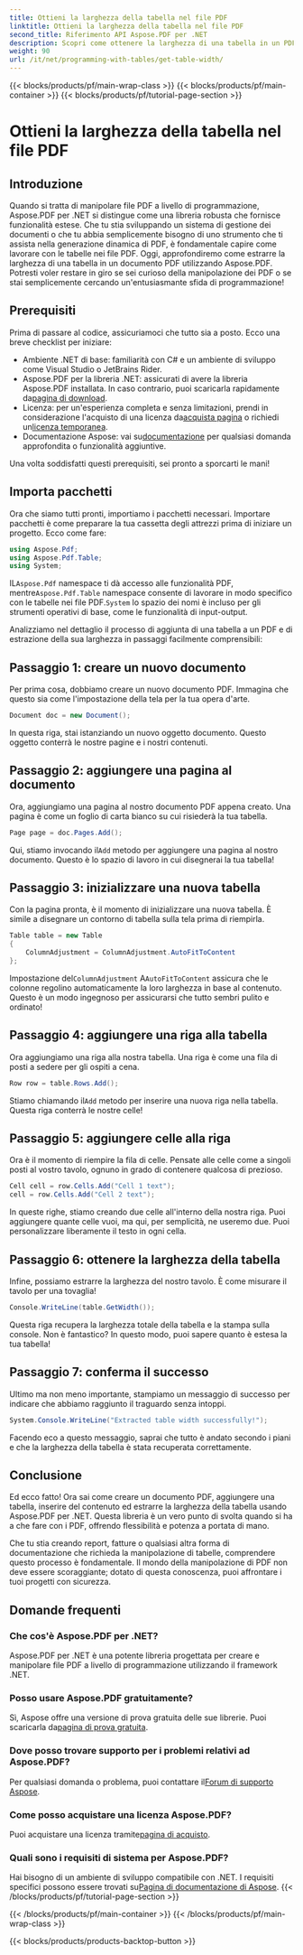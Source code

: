 ```yaml
---
title: Ottieni la larghezza della tabella nel file PDF
linktitle: Ottieni la larghezza della tabella nel file PDF
second_title: Riferimento API Aspose.PDF per .NET
description: Scopri come ottenere la larghezza di una tabella in un PDF utilizzando Aspose.PDF per .NET con questa guida dettagliata.
weight: 90
url: /it/net/programming-with-tables/get-table-width/
---
```


{{< blocks/products/pf/main-wrap-class >}}
{{< blocks/products/pf/main-container >}}
{{< blocks/products/pf/tutorial-page-section >}}

# Ottieni la larghezza della tabella nel file PDF

## Introduzione

Quando si tratta di manipolare file PDF a livello di programmazione, Aspose.PDF per .NET si distingue come una libreria robusta che fornisce funzionalità estese. Che tu stia sviluppando un sistema di gestione dei documenti o che tu abbia semplicemente bisogno di uno strumento che ti assista nella generazione dinamica di PDF, è fondamentale capire come lavorare con le tabelle nei file PDF. Oggi, approfondiremo come estrarre la larghezza di una tabella in un documento PDF utilizzando Aspose.PDF. Potresti voler restare in giro se sei curioso della manipolazione dei PDF o se stai semplicemente cercando un'entusiasmante sfida di programmazione!

## Prerequisiti

Prima di passare al codice, assicuriamoci che tutto sia a posto. Ecco una breve checklist per iniziare:

- Ambiente .NET di base: familiarità con C# e un ambiente di sviluppo come Visual Studio o JetBrains Rider.
-  Aspose.PDF per la libreria .NET: assicurati di avere la libreria Aspose.PDF installata. In caso contrario, puoi scaricarla rapidamente da[pagina di download](https://releases.aspose.com/pdf/net/).
- Licenza: per un'esperienza completa e senza limitazioni, prendi in considerazione l'acquisto di una licenza da[acquista pagina](https://purchase.aspose.com/buy) o richiedi un[licenza temporanea](https://purchase.aspose.com/temporary-license/).
-  Documentazione Aspose: vai su[documentazione](https://reference.aspose.com/pdf/net/) per qualsiasi domanda approfondita o funzionalità aggiuntive.

Una volta soddisfatti questi prerequisiti, sei pronto a sporcarti le mani!

## Importa pacchetti

Ora che siamo tutti pronti, importiamo i pacchetti necessari. Importare pacchetti è come preparare la tua cassetta degli attrezzi prima di iniziare un progetto. Ecco come fare:

```csharp
using Aspose.Pdf;
using Aspose.Pdf.Table;
using System;
```

 IL`Aspose.Pdf` namespace ti dà accesso alle funzionalità PDF, mentre`Aspose.Pdf.Table` namespace consente di lavorare in modo specifico con le tabelle nei file PDF.`System` lo spazio dei nomi è incluso per gli strumenti operativi di base, come le funzionalità di input-output.

Analizziamo nel dettaglio il processo di aggiunta di una tabella a un PDF e di estrazione della sua larghezza in passaggi facilmente comprensibili:

## Passaggio 1: creare un nuovo documento

Per prima cosa, dobbiamo creare un nuovo documento PDF. Immagina che questo sia come l'impostazione della tela per la tua opera d'arte.

```csharp
Document doc = new Document();
```

In questa riga, stai istanziando un nuovo oggetto documento. Questo oggetto conterrà le nostre pagine e i nostri contenuti.

## Passaggio 2: aggiungere una pagina al documento

Ora, aggiungiamo una pagina al nostro documento PDF appena creato. Una pagina è come un foglio di carta bianco su cui risiederà la tua tabella.

```csharp
Page page = doc.Pages.Add();
```

 Qui, stiamo invocando il`Add` metodo per aggiungere una pagina al nostro documento. Questo è lo spazio di lavoro in cui disegnerai la tua tabella!

## Passaggio 3: inizializzare una nuova tabella

Con la pagina pronta, è il momento di inizializzare una nuova tabella. È simile a disegnare un contorno di tabella sulla tela prima di riempirla.

```csharp
Table table = new Table
{
    ColumnAdjustment = ColumnAdjustment.AutoFitToContent
};
```

 Impostazione del`ColumnAdjustment` A`AutoFitToContent` assicura che le colonne regolino automaticamente la loro larghezza in base al contenuto. Questo è un modo ingegnoso per assicurarsi che tutto sembri pulito e ordinato!

## Passaggio 4: aggiungere una riga alla tabella

Ora aggiungiamo una riga alla nostra tabella. Una riga è come una fila di posti a sedere per gli ospiti a cena.

```csharp
Row row = table.Rows.Add();
```

 Stiamo chiamando il`Add` metodo per inserire una nuova riga nella tabella. Questa riga conterrà le nostre celle!

## Passaggio 5: aggiungere celle alla riga

Ora è il momento di riempire la fila di celle. Pensate alle celle come a singoli posti al vostro tavolo, ognuno in grado di contenere qualcosa di prezioso.

```csharp
Cell cell = row.Cells.Add("Cell 1 text");
cell = row.Cells.Add("Cell 2 text");
```

In queste righe, stiamo creando due celle all'interno della nostra riga. Puoi aggiungere quante celle vuoi, ma qui, per semplicità, ne useremo due. Puoi personalizzare liberamente il testo in ogni cella.

## Passaggio 6: ottenere la larghezza della tabella

Infine, possiamo estrarre la larghezza del nostro tavolo. È come misurare il tavolo per una tovaglia!

```csharp
Console.WriteLine(table.GetWidth());
```

Questa riga recupera la larghezza totale della tabella e la stampa sulla console. Non è fantastico? In questo modo, puoi sapere quanto è estesa la tua tabella!

## Passaggio 7: conferma il successo

Ultimo ma non meno importante, stampiamo un messaggio di successo per indicare che abbiamo raggiunto il traguardo senza intoppi.

```csharp
System.Console.WriteLine("Extracted table width successfully!");
```

Facendo eco a questo messaggio, saprai che tutto è andato secondo i piani e che la larghezza della tabella è stata recuperata correttamente.

## Conclusione

Ed ecco fatto! Ora sai come creare un documento PDF, aggiungere una tabella, inserire del contenuto ed estrarre la larghezza della tabella usando Aspose.PDF per .NET. Questa libreria è un vero punto di svolta quando si ha a che fare con i PDF, offrendo flessibilità e potenza a portata di mano.

Che tu stia creando report, fatture o qualsiasi altra forma di documentazione che richieda la manipolazione di tabelle, comprendere questo processo è fondamentale. Il mondo della manipolazione di PDF non deve essere scoraggiante; dotato di questa conoscenza, puoi affrontare i tuoi progetti con sicurezza. 

## Domande frequenti

### Che cos'è Aspose.PDF per .NET?  
Aspose.PDF per .NET è una potente libreria progettata per creare e manipolare file PDF a livello di programmazione utilizzando il framework .NET.

### Posso usare Aspose.PDF gratuitamente?  
 Sì, Aspose offre una versione di prova gratuita delle sue librerie. Puoi scaricarla da[pagina di prova gratuita](https://releases.aspose.com/).

### Dove posso trovare supporto per i problemi relativi ad Aspose.PDF?  
 Per qualsiasi domanda o problema, puoi contattare il[Forum di supporto Aspose](https://forum.aspose.com/c/pdf/10).

### Come posso acquistare una licenza Aspose.PDF?  
 Puoi acquistare una licenza tramite[pagina di acquisto](https://purchase.aspose.com/buy).

### Quali sono i requisiti di sistema per Aspose.PDF?  
Hai bisogno di un ambiente di sviluppo compatibile con .NET. I requisiti specifici possono essere trovati su[Pagina di documentazione di Aspose](https://reference.aspose.com/pdf/net/).
{{< /blocks/products/pf/tutorial-page-section >}}

{{< /blocks/products/pf/main-container >}}
{{< /blocks/products/pf/main-wrap-class >}}

{{< blocks/products/products-backtop-button >}}
